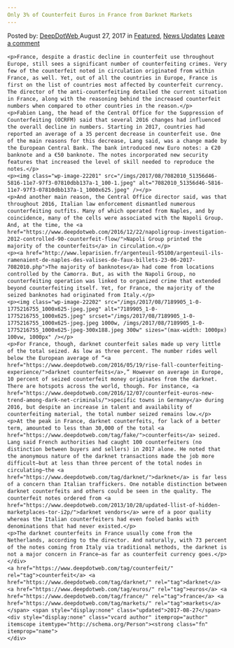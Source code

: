 ```yaml
---
Only 3% of Counterfeit Euros in France from Darknet Markets
---
```

<article class="post-listing post-22194 post type-post status-publish format-standard has-post-thumbnail hentry 
 tag-counterfeit tag-darknet tag-euros tag-france tag-markets">
    <div class="post-inner">
        <span>Posted by: <a href="https://www.deepdotweb.com/author/admin/" title="">DeepDotWeb </a></span>
    <span>August 27, 2017</span>
    <span>in <a href="https://www.deepdotweb.com/category/deepdot-news/" rel="category tag">Featured</a>, <a href="https://www.deepdotweb.com/category/news-updates/" rel="category tag">News Updates</a></span>
    <span><a href="https://www.deepdotweb.com/2017/08/27/3-counterfeit-euros-france-darknet-markets/#respond">Leave a comment</a></span>
    </p>
    <div class="clear"></div>
    
    <p>France, despite a drastic decline in counterfeit use throughout Europe, still sees a significant number of counterfeiting crimes. Very few of the counterfeit noted in circulation originated from within France, as well. Yet, out of all the countries in Europe, France is first on the list of countries most affected by counterfeit currency. The director of the anti-counterfeiting detailed the current situation in France, along with the reasoning behind the increased counterfeit numbers when compared to other countries in the reason.</p>
    <p>Fabien Lang, the head of the Central Office for the Suppression of Counterfeiting (OCRFM) said that several 2016 changes had influenced the overall decline in numbers. Starting in 2017, countries had reported an average of a 35 percent decrease in counterfeit use. One of the main reasons for this decrease, Lang said, was a change made by the European Central Bank. The bank introduced new Euro notes: a €20 banknote and a €50 banknote. The notes incorporated new security features that increased the level of skill needed to reproduce the notes.</p>
    <p><img class="wp-image-22201" src="/imgs/2017/08/7082010_51356d46-5816-11e7-97f3-07810dbb137a-1_100-1.jpeg" alt="7082010_51356d46-5816-11e7-97f3-07810dbb137a-1_1000x625.jpeg" /></p>
    <p>And another main reason, the Central Office director said, was that throughout 2016, Italian law enforcement dismantled numerous counterfeiting outfits. Many of which operated from Naples, and by coincidence, many of the cells were associated with the Napoli Group. And, at the time, the <a href="https://www.deepdotweb.com/2016/12/22/napoligroup-investigation-2012-controlled-90-counterfeit-flow/">Napoli Group printed the majority of the counterfeits</a> in circulation.</p>
    <p><a href="http://www.leparisien.fr/argenteuil-95100/argenteuil-ils-ramenaient-de-naples-des-valises-de-faux-billets-23-06-2017-7082010.php">The majority of banknotes</a> had come from locations controlled by the Camorra. But, as with the Napoli Group, no counterfeiting operation was linked to organized crime that extended beyond counterfeiting itself. Yet, for France, the majority of the seized banknotes had originated from Italy.</p>
    <p><img class="wp-image-22202" src="/imgs/2017/08/7189905_1-0-1775216755_1000x625-jpeg.jpeg" alt="7189905_1-0-1775216755_1000x625.jpeg" srcset="/imgs/2017/08/7189905_1-0-1775216755_1000x625-jpeg.jpeg 1000w, /imgs/2017/08/7189905_1-0-1775216755_1000x625-jpeg-300x188.jpeg 300w" sizes="(max-width: 1000px) 100vw, 1000px" /></p>
    <p>For France, though, darknet counterfeit sales made up very little of the total seized. As low as three percent. The number rides well below the European average of “<a href="https://www.deepdotweb.com/2016/05/19/rise-fall-counterfeiting-experience/">darknet counterfeits</a>,” However on average in Europe, 10 percent of seized counterfeit money originates from the darknet. There are hotspots across the world, though. For instance, <a href="https://www.deepdotweb.com/2016/12/07/counterfeit-euros-new-trend-among-dark-net-criminals/">specific towns in Germany</a> during 2016, but despite an increase in talent and availability of counterfeiting material, the total number seized remains low.</p>
    <p>At the peak in France, darknet counterfeits, for lack of a better term, amounted to less than 30,000 of the total <a href="https://www.deepdotweb.com/tag/fake/">counterfeits</a> seized. Lang said French authorities had caught 100 counterfeiters (no distinction between buyers and sellers) in 2017 alone. He noted that the anonymous nature of the darknet transactions made the job more difficult—but at less than three percent of the total nodes in circulating—the <a href="https://www.deepdotweb.com/tag/darknet/">darknet</a> is far less of a concern than Italian traffickers. One notable distinction between darknet counterfeits and others could be seen in the quality. The counterfeit notes ordered from <a href="https://www.deepdotweb.com/2013/10/28/updated-llist-of-hidden-marketplaces-tor-i2p/">darknet vendors</a> were of a poor quality whereas the Italian counterfeiters had even fooled banks with denominations that had never existed.</p>
    <p>The darknet counterfeits in France usually come from the Netherlands, according to the director. And naturally, with 73 percent of the notes coming from Italy via traditional methods, the darknet is not a major concern in France—as far as counterfeit currency goes.</p>
    </div>
    <a href="https://www.deepdotweb.com/tag/counterfeit/" rel="tag">counterfeit</a> <a href="https://www.deepdotweb.com/tag/darknet/" rel="tag">darknet</a> <a href="https://www.deepdotweb.com/tag/euros/" rel="tag">euros</a> <a href="https://www.deepdotweb.com/tag/france/" rel="tag">france</a> <a href="https://www.deepdotweb.com/tag/markets/" rel="tag">markets</a></span> <span style="display:none" class="updated">2017-08-27</span>
    <div style="display:none" class="vcard author" itemprop="author" itemscope itemtype="http://schema.org/Person"><strong class="fn" itemprop="name">
    </div>
</article>

